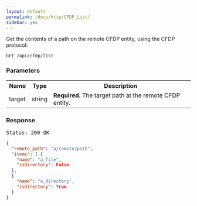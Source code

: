 ```yaml
---
layout: default
permalink: /docs/http/CFDP_List/
sidebar: yes
---
```

Get the contents of a path on the remote CFDP entity, using the CFDP protocol:

    GET /api/cfdp/list

### Parameters

<table class="inline">
    <tr>
        <th>Name</th>
        <th>Type</th>
        <th>Description</th>
    </tr>
    <tr>
        <td class="code">target</td>
        <td class="code">string</td>
        <td>
            <strong>Required.</strong> The target path at the remote CFDP entity.
        </td>
    </tr>
</table>

### Response

<pre class="header">Status: 200 OK</pre>

```json
{
  "remote_path": "a/remote/path",
  "items": [ {
	"name": "a_file",
	"isDirectory": False
  },
  {
	"name": "a_directory",
	"isDirectory": True
  }
}
```


